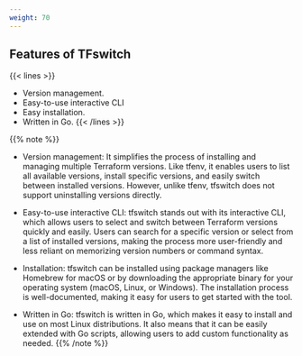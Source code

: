 ```yaml
---
weight: 70
---
```


## Features of TFswitch

{{< lines >}}
- Version management.
- Easy-to-use interactive CLI
- Easy installation.
- Written in Go.
{{< /lines >}}

{{% note %}}
- Version management:
It simplifies the process of installing and managing multiple Terraform versions. Like tfenv, it enables users to list all available versions, install specific versions, and easily switch between installed versions. However, unlike tfenv, tfswitch does not support uninstalling versions directly.

- Easy-to-use interactive CLI:
tfswitch stands out with its interactive CLI, which allows users to select and switch between Terraform versions quickly and easily. Users can search for a specific version or select from a list of installed versions, making the process more user-friendly and less reliant on memorizing version numbers or command syntax.

- Installation:
tfswitch can be installed using package managers like Homebrew for macOS or by downloading the appropriate binary for your operating system (macOS, Linux, or Windows). The installation process is well-documented, making it easy for users to get started with the tool.

- Written in Go:
tfswitch is written in Go, which makes it easy to install and use on most Linux distributions. It also means that it can be easily extended with Go scripts, allowing users to add custom functionality as needed.
{{% /note %}}
